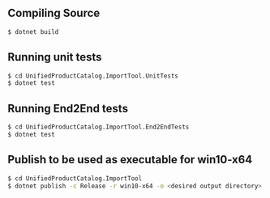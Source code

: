 ## Compiling Source

~~~bash
$ dotnet build 
~~~

## Running unit tests

~~~bash
$ cd UnifiedProductCatalog.ImportTool.UnitTests 
$ dotnet test
~~~

## Running End2End tests

~~~bash
$ cd UnifiedProductCatalog.ImportTool.End2EndTests 
$ dotnet test
~~~

## Publish to be used as executable for win10-x64

~~~bash
$ cd UnifiedProductCatalog.ImportTool 
$ dotnet publish -c Release -r win10-x64 -o <desired output directory>
~~~
